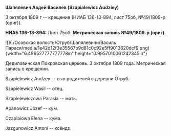 **Шапялевич Авдей Василев (Szapialewicz Audziey)**

3 октября 1809 г -- крещение (НИАБ 136-13-894, лист 75об, №49/1809-р
(ориг)).

**НИАБ 136-13-894:** Лист 75об. **Метрическая запись №49/1809-р
(ориг).**

![](./Осовская волость/Отруб/Шапялевичи/Василь Парася/media/1e42d12f3e35567b9d81c0c92e5ff9013620dcf9.png){width="6.496527777777778in"
height="0.9957010061242345in"}

Дедиловичская Покровская церковь. 3 октября 1809 года. Метрическая
запись о крещении.

Szapielewicz Audzey -- сын родителей с деревни Отруб.

Szapielewicz Wasil -- отец.

Szapielewiczowa Parasia -- мать.

Apanowicz Jozef -- кум.

Czaplaiowa Elena -- кума.

Jazgunowicz Antoni -- ксёндз.
